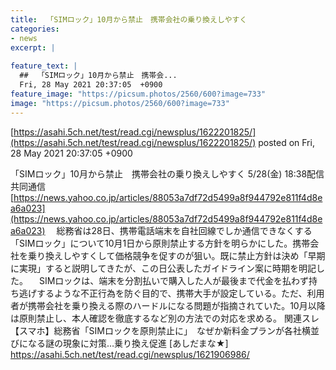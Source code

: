 ```yaml
---
title:  「SIMロック」10月から禁止　携帯会社の乗り換えしやすく  
categories:
- news
excerpt: |
  
feature_text: |
  ##  「SIMロック」10月から禁止　携帯会...
  Fri, 28 May 2021 20:37:05  +0900
feature_image: "https://picsum.photos/2560/600?image=733"
image: "https://picsum.photos/2560/600?image=733"
---
```


[https://asahi.5ch.net/test/read.cgi/newsplus/1622201825/](https://asahi.5ch.net/test/read.cgi/newsplus/1622201825/)
posted on Fri, 28 May 2021 20:37:05  +0900

<!--more-->

「SIMロック」10月から禁止　携帯会社の乗り換えしやすく 5/28(金) 18:38配信　共同通信 [https://news.yahoo.co.jp/articles/88053a7df72d5499a8f944792e811f4d8ea6a023](https://news.yahoo.co.jp/articles/88053a7df72d5499a8f944792e811f4d8ea6a023) 　総務省は28日、携帯電話端末を自社回線でしか通信できなくする「SIMロック」について10月1日から原則禁止する方針を明らかにした。携帯会社を乗り換えしやすくして価格競争を促すのが狙い。既に禁止方針は決め「早期に実現」すると説明してきたが、この日公表したガイドライン案に時期を明記した。 　SIMロックは、端末を分割払いで購入した人が最後まで代金を払わず持ち逃げするような不正行為を防ぐ目的で、携帯大手が設定している。ただ、利用者が携帯会社を乗り換える際のハードルになる問題が指摘されていた。10月以降は原則禁止し、本人確認を徹底するなど別の方法での対応を求める。 関連スレ 【スマホ】総務省「SIMロックを原則禁止に」　なぜか新料金プランが各社横並びになる謎の現象に対策…乗り換え促進 [あしだまな★] https://asahi.5ch.net/test/read.cgi/newsplus/1621906986/
